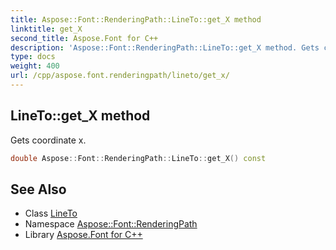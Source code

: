 ```yaml
---
title: Aspose::Font::RenderingPath::LineTo::get_X method
linktitle: get_X
second_title: Aspose.Font for C++
description: 'Aspose::Font::RenderingPath::LineTo::get_X method. Gets coordinate x in C++.'
type: docs
weight: 400
url: /cpp/aspose.font.renderingpath/lineto/get_x/
---
```

## LineTo::get_X method


Gets coordinate x.

```cpp
double Aspose::Font::RenderingPath::LineTo::get_X() const
```

## See Also

* Class [LineTo](../)
* Namespace [Aspose::Font::RenderingPath](../../)
* Library [Aspose.Font for C++](../../../)
